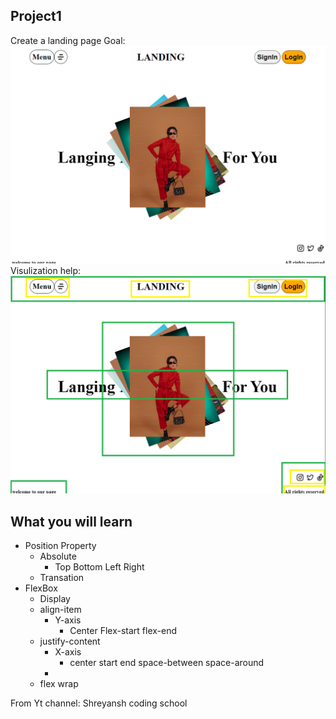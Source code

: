## Project1

Create a landing page
Goal:
![Goal](./image/task.png "Task")
Visulization help:
![Help](./image/help.png "Help")

## What you will learn

- Position Property
  - Absolute
    - Top Bottom Left Right
  - Transation
- FlexBox
  - Display
  - align-item
    - Y-axis
      - Center Flex-start flex-end
  - justify-content
    - X-axis
      - center start end space-between space-around
    -
  - flex wrap

From Yt channel: Shreyansh coding school
